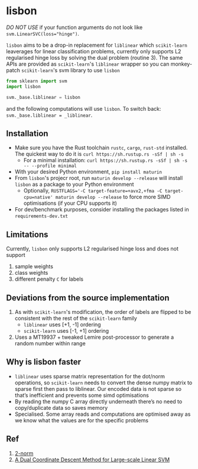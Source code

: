 # lisbon

_DO NOT USE_ if your function arguments do not look like `svm.LinearSVC(loss="hinge")`.

`lisbon` aims to be a drop-in replacement for `liblinear` which `scikit-learn` leaverages for linear classification problems, currently only supports L2 regularised hinge loss by solving the dual problem (routine 3). The same APIs are provided as `scikit-learn`'s `liblinear` wrapper so you can monkey-patch `scikit-learn`'s svm library to use `lisbon`

```python
from sklearn import svm
import lisbon

svm._base.liblinear = lisbon
```

and the following computations will use `lisbon`. To switch back: `svm._base.liblinear = _liblinear`.

## Installation

- Make sure you have the Rust toolchain `rustc`, `cargo`, `rust-std` installed. The quickest way to do it is `curl https://sh.rustup.rs -sSf | sh -s`
  - For a minimal installation: `curl https://sh.rustup.rs -sSf | sh -s -- --profile minimal`
- With your desired Python environment, `pip install maturin`
- From `lisbon`'s projecr root, run `maturin develop --release` will install `lisbon` as a package to your Python environment
  - Optionally, `RUSTFLAGS='-C target-feature=+avx2,+fma -C target-cpu=native' maturin develop --release` to force more SIMD optimisations (if your CPU supports it)
- For dev/benchmark purposes, consider installing the packages listed in `requirements-dev.txt`

## Limitations

Currently, `lisbon` only supports L2 regularised hinge loss and does not support

1. sample weights
2. class weights
3. different penalty `C` for labels

## Deviations from the source implementation

1. As with `scikit-learn`'s modification, the order of labels are flipped to be consistent with the rest of the `scikit-learn` family
   - `liblinear` uses [+1, -1] ordering
   - `scikit-learn` uses [-1, +1] ordering
2. Uses a MT19937 + tweaked Lemire post-processor to generate a random number within range

## Why is lisbon faster

- `liblinear` uses sparse matrix representation for the dot/norm operations, so `scikit-learn` needs to convert the dense numpy matrix to sparse first then pass to liblinear. Our encoded data is not sparse so that’s inefficient and prevents some simd optimisations
- By reading the numpy C array directly underneath there’s no need to copy/duplicate data so saves memory
- Specialised. Some array reads and computations are optimised away as we know what the values are for the specific problems

## Ref

1. [2-norm](https://dl.acm.org/doi/pdf/10.1145/3061665)
2. [A Dual Coordinate Descent Method for Large-scale Linear SVM](https://www.csie.ntu.edu.tw/~cjlin/papers/cddual.pdf)

